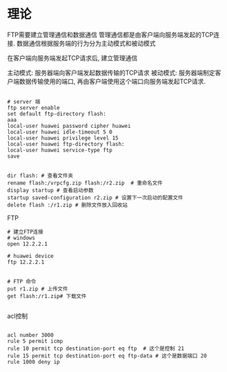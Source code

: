 
# 理论

FTP需要建立管理通信和数据通信
管理通信都是由客户端向服务端发起的TCP连接. 
数据通信根据服务端的行为分为主动模式和被动模式

在客户端向服务端发起TCP请求后, 建立管理通信

主动模式: 服务器端向客户端发起数据传输的TCP请求
被动模式: 服务器端制定客户端数据传输使用的端口, 再由客户端使用这个端口向服务端发起TCP请求. 

```shell

# server 端
ftp server enable
set default ftp-directory flash:
aaa
local-user huawei password cipher huawei
local-user huawei idle-timeout 5 0
local-user huawei privilege level 15
local-user huawei ftp-directory flash:
local-user huawei service-type ftp
save


dir flash: # 查看文件夹
rename flash:/vrpcfg.zip flash:/r2.zip  # 重命名文件
display startup # 查看启动参数
startup saved-configuration r2.zip # 设置下一次启动的配置文件
delete flash :/r1.zip # 删除文件放入回收站
```


FTP
```shell
# 建立FTP连接
# windows
open 12.2.2.1

# huawei device
ftp 12.2.2.1


# FTP 命令
put r1.zip # 上传文件
get flash:/r1.zip# 下载文件


```

acl控制
```shell

acl number 3000
rule 5 permit icmp
rule 10 permit tcp destination-port eq ftp  # 这个是控制 21
rule 15 permit tcp destination-port eq ftp-data # 这个是数据端口 20
rule 1000 deny ip
```
